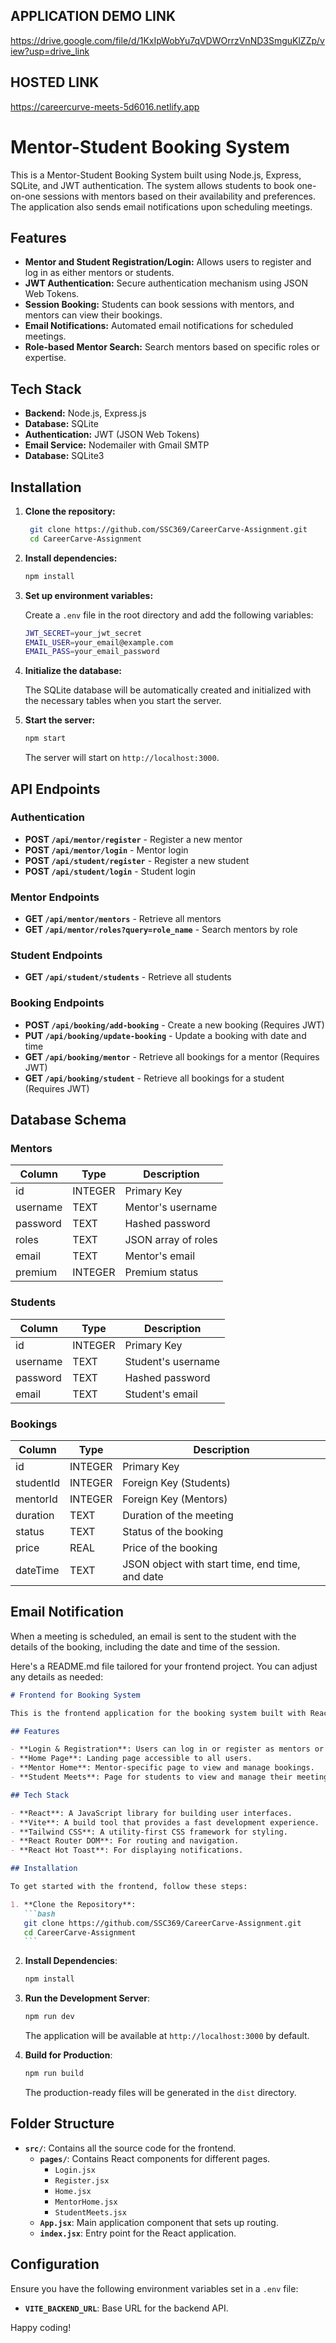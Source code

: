 ## APPLICATION DEMO LINK

https://drive.google.com/file/d/1KxIpWobYu7qVDWOrrzVnND3SmguKlZZp/view?usp=drive_link

## HOSTED LINK

https://careercurve-meets-5d6016.netlify.app

# Mentor-Student Booking System

This is a Mentor-Student Booking System built using Node.js, Express, SQLite, and JWT authentication. The system allows students to book one-on-one sessions with mentors based on their availability and preferences. The application also sends email notifications upon scheduling meetings.

## Features

- **Mentor and Student Registration/Login:** Allows users to register and log in as either mentors or students.
- **JWT Authentication:** Secure authentication mechanism using JSON Web Tokens.
- **Session Booking:** Students can book sessions with mentors, and mentors can view their bookings.
- **Email Notifications:** Automated email notifications for scheduled meetings.
- **Role-based Mentor Search:** Search mentors based on specific roles or expertise.

## Tech Stack

- **Backend:** Node.js, Express.js
- **Database:** SQLite
- **Authentication:** JWT (JSON Web Tokens)
- **Email Service:** Nodemailer with Gmail SMTP
- **Database:** SQLite3

## Installation

1. **Clone the repository:**

   ```bash
    git clone https://github.com/SSC369/CareerCarve-Assignment.git
    cd CareerCarve-Assignment
   ```

2. **Install dependencies:**

   ```bash
   npm install
   ```

3. **Set up environment variables:**

   Create a `.env` file in the root directory and add the following variables:

   ```bash
   JWT_SECRET=your_jwt_secret
   EMAIL_USER=your_email@example.com
   EMAIL_PASS=your_email_password
   ```

4. **Initialize the database:**

   The SQLite database will be automatically created and initialized with the necessary tables when you start the server.

5. **Start the server:**

   ```bash
   npm start
   ```

   The server will start on `http://localhost:3000`.

## API Endpoints

### Authentication

- **POST `/api/mentor/register`** - Register a new mentor
- **POST `/api/mentor/login`** - Mentor login
- **POST `/api/student/register`** - Register a new student
- **POST `/api/student/login`** - Student login

### Mentor Endpoints

- **GET `/api/mentor/mentors`** - Retrieve all mentors
- **GET `/api/mentor/roles?query=role_name`** - Search mentors by role

### Student Endpoints

- **GET `/api/student/students`** - Retrieve all students

### Booking Endpoints

- **POST `/api/booking/add-booking`** - Create a new booking (Requires JWT)
- **PUT `/api/booking/update-booking`** - Update a booking with date and time
- **GET `/api/booking/mentor`** - Retrieve all bookings for a mentor (Requires JWT)
- **GET `/api/booking/student`** - Retrieve all bookings for a student (Requires JWT)

## Database Schema

### Mentors

| Column   | Type    | Description         |
| -------- | ------- | ------------------- |
| id       | INTEGER | Primary Key         |
| username | TEXT    | Mentor's username   |
| password | TEXT    | Hashed password     |
| roles    | TEXT    | JSON array of roles |
| email    | TEXT    | Mentor's email      |
| premium  | INTEGER | Premium status      |

### Students

| Column   | Type    | Description        |
| -------- | ------- | ------------------ |
| id       | INTEGER | Primary Key        |
| username | TEXT    | Student's username |
| password | TEXT    | Hashed password    |
| email    | TEXT    | Student's email    |

### Bookings

| Column    | Type    | Description                                     |
| --------- | ------- | ----------------------------------------------- |
| id        | INTEGER | Primary Key                                     |
| studentId | INTEGER | Foreign Key (Students)                          |
| mentorId  | INTEGER | Foreign Key (Mentors)                           |
| duration  | TEXT    | Duration of the meeting                         |
| status    | TEXT    | Status of the booking                           |
| price     | REAL    | Price of the booking                            |
| dateTime  | TEXT    | JSON object with start time, end time, and date |

## Email Notification

When a meeting is scheduled, an email is sent to the student with the details of the booking, including the date and time of the session.

Here's a README.md file tailored for your frontend project. You can adjust any details as needed:

````markdown
# Frontend for Booking System

This is the frontend application for the booking system built with React and Vite. The application allows users to log in, register, view their home page, and access mentor and student-specific pages.

## Features

- **Login & Registration**: Users can log in or register as mentors or students.
- **Home Page**: Landing page accessible to all users.
- **Mentor Home**: Mentor-specific page to view and manage bookings.
- **Student Meets**: Page for students to view and manage their meetings.

## Tech Stack

- **React**: A JavaScript library for building user interfaces.
- **Vite**: A build tool that provides a fast development experience.
- **Tailwind CSS**: A utility-first CSS framework for styling.
- **React Router DOM**: For routing and navigation.
- **React Hot Toast**: For displaying notifications.

## Installation

To get started with the frontend, follow these steps:

1. **Clone the Repository**:
   ```bash
   git clone https://github.com/SSC369/CareerCarve-Assignment.git
   cd CareerCarve-Assignment
   ```
````

2. **Install Dependencies**:

   ```bash
   npm install
   ```

3. **Run the Development Server**:

   ```bash
   npm run dev
   ```

   The application will be available at `http://localhost:3000` by default.

4. **Build for Production**:

   ```bash
   npm run build
   ```

   The production-ready files will be generated in the `dist` directory.

## Folder Structure

- **`src/`**: Contains all the source code for the frontend.
  - **`pages/`**: Contains React components for different pages.
    - `Login.jsx`
    - `Register.jsx`
    - `Home.jsx`
    - `MentorHome.jsx`
    - `StudentMeets.jsx`
  - **`App.jsx`**: Main application component that sets up routing.
  - **`index.jsx`**: Entry point for the React application.

## Configuration

Ensure you have the following environment variables set in a `.env` file:

- **`VITE_BACKEND_URL`**: Base URL for the backend API.

Happy coding!

```

```
